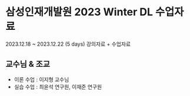 # 삼성인재개발원 2023 Winter DL 수업자료
2023.12.18 ~ 2023.12.22 (5 days) 강의자료 + 수업자료 

## 교수님 & 조교
- 이론 수업 : 이지형 교수님
- 실습 수업 : 최윤석 연구원, 이재준 연구원
